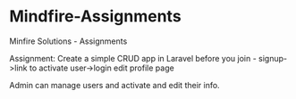 # Mindfire-Assignments
Minfire Solutions - Assignments 

Assignment: 
Create a simple CRUD app in Laravel before you join - 
signup->link to activate user->login 
edit profile page 

Admin can manage users and activate and edit their info.
